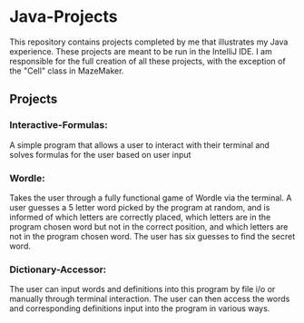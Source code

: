 # Java-Projects
This repository contains projects completed by me that illustrates my Java experience. These projects are meant to be run in the IntelliJ IDE. I am responsible for the full creation of all these projects, with the exception of the "Cell" class in MazeMaker.

## Projects
### Interactive-Formulas:
A simple program that allows a user to interact with their terminal and solves formulas for the user based on user input

### Wordle:
Takes the user through a fully functional game of Wordle via the terminal. A user guesses a 5 letter word picked by the program at random, and is informed of which letters are correctly placed, which letters are in the program chosen word but not in the correct position, and which letters are not in the program chosen word. The user has six guesses to find the secret word.

### Dictionary-Accessor:
The user can input words and definitions into this program by file i/o or manually through terminal interaction. The user can then access the words and corresponding definitions input into the program in various ways.
